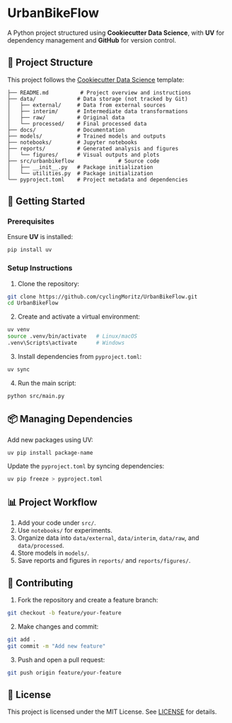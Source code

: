 # UrbanBikeFlow

A Python project structured using **Cookiecutter Data Science**, with **UV** for dependency management and **GitHub** for version control.

## 📂 Project Structure

This project follows the [Cookiecutter Data Science](https://github.com/drivendata/cookiecutter-data-science) template:

```
├── README.md          # Project overview and instructions
├── data/             # Data storage (not tracked by Git)
│   ├── external/     # Data from external sources
│   ├── interim/      # Intermediate data transformations
│   ├── raw/          # Original data
│   └── processed/    # Final processed data
├── docs/             # Documentation
├── models/           # Trained models and outputs
├── notebooks/        # Jupyter notebooks
├── reports/          # Generated analysis and figures
│   └── figures/      # Visual outputs and plots
├── src/urbanbikeflow              # Source code
│   ├── __init__.py   # Package initialization
│   └── utilities.py  # Package initialization
└── pyproject.toml    # Project metadata and dependencies
```

## 🚀 Getting Started

### Prerequisites

Ensure **UV** is installed:

```bash
pip install uv
```

### Setup Instructions

1. Clone the repository:

```bash
git clone https://github.com/cyclingMoritz/UrbanBikeFlow.git
cd UrbanBikeFlow
```

2. Create and activate a virtual environment:

```bash
uv venv
source .venv/bin/activate   # Linux/macOS
.venv\Scripts\activate      # Windows
```

3. Install dependencies from `pyproject.toml`:

```bash
uv sync
```

4. Run the main script:

```bash
python src/main.py
```

## 📦 Managing Dependencies

Add new packages using UV:

```bash
uv pip install package-name
```

Update the `pyproject.toml` by syncing dependencies:

```bash
uv pip freeze > pyproject.toml
```

## 📊 Project Workflow

1. Add your code under `src/`.
2. Use `notebooks/` for experiments.
3. Organize data into `data/external`, `data/interim`, `data/raw`, and `data/processed`.
4. Store models in `models/`.
5. Save reports and figures in `reports/` and `reports/figures/`.

## 🔗 Contributing

1. Fork the repository and create a feature branch:

```bash
git checkout -b feature/your-feature
```

2. Make changes and commit:

```bash
git add .
git commit -m "Add new feature"
```

3. Push and open a pull request:

```bash
git push origin feature/your-feature
```

## 📜 License

This project is licensed under the MIT License. See [LICENSE](LICENSE) for details.

